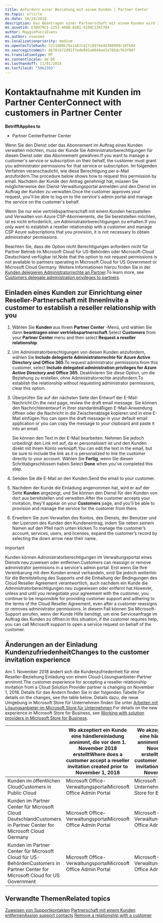 ```yaml
---
title: Anfordern einer Beziehung mit einem Kunden | Partner Center
ms.topic: article
ms.date: 10/29/2018
description: Das Beantragen einer Partnerschaft mit einem Kunden wird in Multipartner- und Multichannelszenarien verwendet. Dieser Vorgang ist auch hilfreich, wenn ein Kunde Ihre delegierten Administratorrechte entfernt und Sie sie für Bereitstellungen oder Supportleistungen wiederherstellen müssen.
ms.assetid: E3D979C1-2253-408B-82B1-4104C1341704
author: MaggiePucciEvans
ms.author: evansma
ms.localizationpriority: medium
ms.openlocfilehash: 5211d68b79a1a67cd17c8974edd360999c10fb8d
ms.sourcegitcommit: 6b781672d91f7ede942a9044a41e785dcf63f807
ms.translationtype: MT
ms.contentlocale: de-DE
ms.lasthandoff: 11/01/2018
ms.locfileid: "5962393"
---
```

# <a name="connect-with-customers-in-partner-center"></a><span data-ttu-id="3a76b-104">Kontaktaufnahme mit Kunden im Partner Center</span><span class="sxs-lookup"><span data-stu-id="3a76b-104">Connect with customers in Partner Center</span></span>

**<span data-ttu-id="3a76b-105">Betrifft</span><span class="sxs-lookup"><span data-stu-id="3a76b-105">Applies to</span></span>**

-  <span data-ttu-id="3a76b-106">Partner Center</span><span class="sxs-lookup"><span data-stu-id="3a76b-106">Partner Center</span></span>

<span data-ttu-id="3a76b-107">Wenn Sie den Dienst oder das Abonnement im Auftrag eines Kunden verwalten möchten, muss der Kunde Sie Administratorberechtigungen für diesen Dienst oder das Abonnement gewähren.</span><span class="sxs-lookup"><span data-stu-id="3a76b-107">If you want to manage a customer's service or subscription on their behalf, the customer must grant you administrator permissions for that service or subscription.</span></span> <span data-ttu-id="3a76b-108">Im folgenden Verfahren veranschaulicht, wie diese Berechtigung per e-Mail anzufordern.</span><span class="sxs-lookup"><span data-stu-id="3a76b-108">The procedure below shows how to request this permission by email.</span></span> <span data-ttu-id="3a76b-109">Nachdem der Kunde den Antrag genehmigt hat, müssen Sie möglicherweise den Dienst-Verwaltungsportal anmelden und den Dienst im Auftrag der Kunden zu verwalten.</span><span class="sxs-lookup"><span data-stu-id="3a76b-109">Once the customer approves your request, you'll be able to log on to the service's admin portal and manage the service on the customer's behalf.</span></span> 

<span data-ttu-id="3a76b-110">Wenn Sie nur eine vertriebspartnerschaft mit einem Kunden herzustellen und Verwalten von Azure CSP-Abonnements, die Sie bereitstellen möchten, ist es nicht erforderlich, um Administratorberechtigungen zu erhalten.</span><span class="sxs-lookup"><span data-stu-id="3a76b-110">If you only want to establish a reseller relationship with a customer and manage CSP Azure subscriptions that you provision, it is not necessary to obtain administrator permissions.</span></span>

<span data-ttu-id="3a76b-111">Beachten Sie, dass die Option nicht Berechtigungen anfordern nicht für Partner Betrieb im Microsoft Cloud für US-Behörden oder Microsoft-Cloud Deutschland verfügbar ist.</span><span class="sxs-lookup"><span data-stu-id="3a76b-111">Note that the option to not request permissions is not available to partners operating in Microsoft Cloud for US Government or Microsoft Cloud Germany.</span></span> <span data-ttu-id="3a76b-112">Weitere Informationen hierzu finden Sie in der [Kunden delegieren Administratorrechte an Partner](https://docs.microsoft.com/en-us/partner-center/customers_revoke_admin_privileges).</span><span class="sxs-lookup"><span data-stu-id="3a76b-112">To learn more, see [Customers delegate administration privileges to partners](https://docs.microsoft.com/en-us/partner-center/customers_revoke_admin_privileges).</span></span>


## <a name="invite-a-customer-to-establish-a-reseller-relationship-with-you"></a><span data-ttu-id="3a76b-113">Einladen eines Kunden zur Einrichtung einer Reseller-Partnerschaft mit Ihnen</span><span class="sxs-lookup"><span data-stu-id="3a76b-113">Invite a customer to establish a reseller relationship with you</span></span>

1.  <span data-ttu-id="3a76b-114">Wählen Sie **Kunden** aus Ihrem **Partner Center** -Menü, und wählen Sie dann **beantragen einer vertriebspartnerschaft**.</span><span class="sxs-lookup"><span data-stu-id="3a76b-114">Select **Customers** from your **Partner Center** menu and then select **Request a reseller relationship**.</span></span>

2.  <span data-ttu-id="3a76b-115">Um Administratorberechtigungen von diesen Kunden anzufordern, wählen Sie **Include delegierte Administratorrechte für Azure Active Directory und Office 365**.</span><span class="sxs-lookup"><span data-stu-id="3a76b-115">To request administrator permissions from this customer, select **Include delegated administration privileges for Azure Active Directory and Office 365**.</span></span> <span data-ttu-id="3a76b-116">Deaktivieren Sie diese Option, um die Beziehung zu erstellen, ohne Administratorrechte anzufordern.</span><span class="sxs-lookup"><span data-stu-id="3a76b-116">To establish the relationship without requesting administrator permissions, clear this option.</span></span> 

3.  <span data-ttu-id="3a76b-117">Überprüfen Sie auf der nächsten Seite den Entwurf der E-Mail-Nachricht.</span><span class="sxs-lookup"><span data-stu-id="3a76b-117">On the next page, review the draft email message.</span></span> <span data-ttu-id="3a76b-118">Sie können den Nachrichtenentwurf in Ihrer standardmäßigen E-Mail-Anwendung öffnen oder die Nachricht in die Zwischenablage kopieren und in eine E-Mail einfügen.</span><span class="sxs-lookup"><span data-stu-id="3a76b-118">You can open the draft message in your default email application or you can copy the message to your clipboard and paste it into an email.</span></span> 

    <span data-ttu-id="3a76b-119">Sie können den Text in der E-Mail bearbeiten. Nehmen Sie jedoch unbedingt den Link mit auf, da er personalisiert ist und den Kunden direkt mit Ihrem Konto verknüpft.</span><span class="sxs-lookup"><span data-stu-id="3a76b-119">You can edit the text in the email, but be sure to include the link as it is personalized to link the customer directly to your account.</span></span> <span data-ttu-id="3a76b-120">Wählen Sie **Fertig**, wenn Sie diesen Schrittabgeschlossen haben.</span><span class="sxs-lookup"><span data-stu-id="3a76b-120">Select **Done** when you’ve completed this step.</span></span>

3.  <span data-ttu-id="3a76b-121">Senden Sie die E-Mail an den Kunden.</span><span class="sxs-lookup"><span data-stu-id="3a76b-121">Send the email to your customer.</span></span>

5.  <span data-ttu-id="3a76b-122">Nachdem der Kunde die Einladung angenommen hat, wird er auf der Seite **Kunden** angezeigt, und Sie können den Dienst für den Kunden von dort aus bereitstellen und verwalten.</span><span class="sxs-lookup"><span data-stu-id="3a76b-122">After the customer accepts your invitation, they'll appear on your **Customers** page, and you'll be able to provision and manage the service for the customer from there.</span></span>

 
6.  <span data-ttu-id="3a76b-123">Erweitern Sie zum Verwalten des Kontos, des Diensts, der Benutzer und der Lizenzen des Kunden den Kundeneintrag, indem Sie neben seinem Namen auf den Pfeil nach unten klicken.</span><span class="sxs-lookup"><span data-stu-id="3a76b-123">To manage the customer’s account, services, users, and licenses, expand the customer’s record by selecting the down arrow near their name.</span></span>


> [!IMPORTANT]  
> <span data-ttu-id="3a76b-124">Kunden können Administratorberechtigungen im Verwaltungsportal eines Diensts neu zuweisen oder entfernen.</span><span class="sxs-lookup"><span data-stu-id="3a76b-124">Customers can reassign or remove administrator permisions in a service's admin portal.</span></span> <span data-ttu-id="3a76b-125">Erst wenn Sie Ihre Vereinbarung mit dem Kunden erneut verhandeln, sind Sie jedoch weiterhin für die Bereitstellung des Supports und die Einhaltung der Bedingungen des Cloud Reseller Agreement verantwortlich, auch nachdem ein Kunde die Administratorberechtigungen neu zugewiesen oder entfernt hat.</span><span class="sxs-lookup"><span data-stu-id="3a76b-125">However, unless and until you renegotiate your agreement with the customer, you continue to be responsible for providing customer support and adhering to the terms of the Cloud Reseller Agreement, even after a customer reassigns or removes administrator permissions.</span></span> <span data-ttu-id="3a76b-126">In diesem Fall können Sie Microsoft-Support anrufen, wenn der Kunde Hilfe benötigt, um eine Serviceanfrage im Auftrag des Kunden zu öffnen.</span><span class="sxs-lookup"><span data-stu-id="3a76b-126">In this situation, if the customer requires help, you can call Microsoft support to open a service request on behalf of the customer.</span></span>

## <a name="changes-to-the-customer-invitation-experience"></a><span data-ttu-id="3a76b-127">Änderungen an der Einladung Kundenzufriedenheit</span><span class="sxs-lookup"><span data-stu-id="3a76b-127">Changes to the customer invitation experience</span></span>
<span data-ttu-id="3a76b-128">Am 1. November 2018 ändert sich die Kundenzufriedenheit für eine Reseller-Beziehung Einladung von einem Cloud-Lösungsanbieter-Partner annimmt.</span><span class="sxs-lookup"><span data-stu-id="3a76b-128">The customer experience for accepting a reseller relationship invitation from a Cloud Solution Provider partner is changing on November 1, 2018.</span></span> <span data-ttu-id="3a76b-129">Details für das Ändern finden Sie in der folgenden Tabelle.</span><span class="sxs-lookup"><span data-stu-id="3a76b-129">For details on the changes, see the table below.</span></span> <span data-ttu-id="3a76b-130">Details dazu, die neue Umgebung in Microsoft Store für Unternehmen finden Sie unter [Arbeiten mit Lösungsanbieter im Microsoft Store für Unternehmen](https://docs.microsoft.com/en-us/microsoft-store/work-with-partner-microsoft-store-business).</span><span class="sxs-lookup"><span data-stu-id="3a76b-130">For details on the new experience in Microsoft Store for Business, see [Working with solution providers in Microsoft Store for Business](https://docs.microsoft.com/en-us/microsoft-store/work-with-partner-microsoft-store-business).</span></span>

|  | <span data-ttu-id="3a76b-131">Wo akzeptiert ein Kunde eine händlereinladung annimmt, die vor dem 1. November 2018 erstellt</span><span class="sxs-lookup"><span data-stu-id="3a76b-131">Where does a customer accept a reseller invitation created prior to November 1, 2018</span></span> | <span data-ttu-id="3a76b-132">Wo akzeptiert ein Kunde eine händlereinladung annimmt, die vor dem 1. November 2018 erstellt</span><span class="sxs-lookup"><span data-stu-id="3a76b-132">Where does a customer accept a reseller invitation created prior to November 1, 2018</span></span> |
|---------|---------|---------
| <span data-ttu-id="3a76b-133">Kunden im öffentlichen Cloud</span><span class="sxs-lookup"><span data-stu-id="3a76b-133">Customers in Public Cloud</span></span> | <span data-ttu-id="3a76b-134">Microsoft Office-Verwaltungsportal</span><span class="sxs-lookup"><span data-stu-id="3a76b-134">Microsoft Office Admin Portal</span></span> | <span data-ttu-id="3a76b-135">Microsoft Store für Unternehmen</span><span class="sxs-lookup"><span data-stu-id="3a76b-135">Microsoft Store for Business</span></span> |
| <span data-ttu-id="3a76b-136">Kunden im Partner Center für Microsoft Cloud Deutschland</span><span class="sxs-lookup"><span data-stu-id="3a76b-136">Customers in Partner Center for Microsoft Cloud Germany</span></span> | <span data-ttu-id="3a76b-137">Microsoft Office-Verwaltungsportal</span><span class="sxs-lookup"><span data-stu-id="3a76b-137">Microsoft Office Admin Portal</span></span> | <span data-ttu-id="3a76b-138">Microsoft Office-Verwaltungsportal</span><span class="sxs-lookup"><span data-stu-id="3a76b-138">Microsoft Office Admin Portal</span></span> |
| <span data-ttu-id="3a76b-139">Kunden im Partner Center für Microsoft Cloud für US-Behörden</span><span class="sxs-lookup"><span data-stu-id="3a76b-139">Customers in Partner Center for Microsoft Cloud for US Government</span></span> | <span data-ttu-id="3a76b-140">Microsoft Office-Verwaltungsportal</span><span class="sxs-lookup"><span data-stu-id="3a76b-140">Microsoft Office Admin Portal</span></span> | <span data-ttu-id="3a76b-141">Microsoft Office-Verwaltungsportal</span><span class="sxs-lookup"><span data-stu-id="3a76b-141">Microsoft Office Admin Portal</span></span> |


## <a name="related-topics"></a><span data-ttu-id="3a76b-142">Verwandte Themen</span><span class="sxs-lookup"><span data-stu-id="3a76b-142">Related topics</span></span>

<span data-ttu-id="3a76b-143">[Zuweisen von Supportkontakten](assign-support-contacts.md)
[Partnerschaft mit einem Kunden entfernen](remove-a-relationship.md)</span><span class="sxs-lookup"><span data-stu-id="3a76b-143">[Assign support contacts](assign-support-contacts.md)
[Remove a relationship with a customer](remove-a-relationship.md)</span></span>